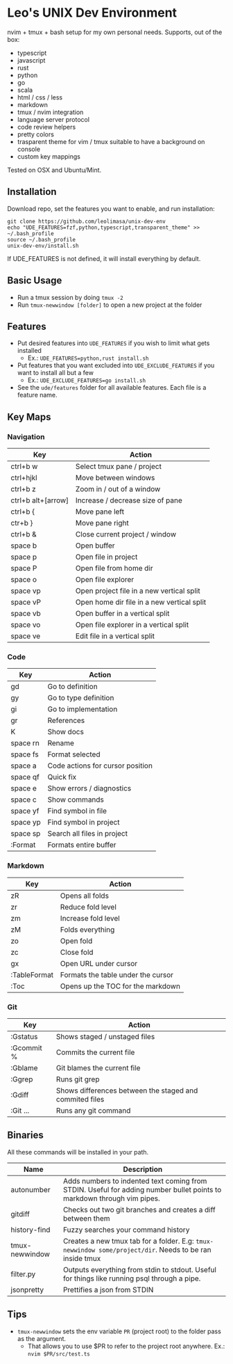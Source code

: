 # Leo's UNIX Dev Environment

nvim + tmux + bash setup for my own personal needs. Supports, out of the box:

* typescript
* javascript
* rust
* python
* go
* scala
* html / css / less
* markdown
* tmux / nvim integration
* language server protocol
* code review helpers
* pretty colors
* trasparent theme for vim / tmux suitable to have a background on console
* custom key mappings

Tested on OSX and Ubuntu/Mint.

## Installation

Download repo, set the features you want to enable, and run installation:

```
git clone https://github.com/leolimasa/unix-dev-env 
echo "UDE_FEATURES=fzf,python,typescript,transparent_theme" >> ~/.bash_profile
source ~/.bash_profile
unix-dev-env/install.sh
```

If UDE_FEATURES is not defined, it will install everything by default.

## Basic Usage

* Run a tmux session by doing `tmux -2`
* Run `tmux-newwindow [folder]` to open a new project at the folder

## Features

* Put desired features into `UDE_FEATURES` if you wish to limit what gets installed
  * Ex.: `UDE_FEATURES=python,rust install.sh`
* Put features that you want excluded into `UDE_EXCLUDE_FEATURES` if you want to install all but a few
  * Ex.: `UDE_EXCLUDE_FEATURES=go install.sh`
* See the `ude/features` folder for all available features. Each file is a feature name.

## Key Maps

### Navigation

| Key                | Action                                     |
|--------------------|--------------------------------------------|
| ctrl+b w           | Select tmux pane / project                 |
| ctrl+hjkl          | Move between windows                       |
| ctrl+b z           | Zoom in / out of a window                  |
| ctrl+b alt+[arrow] | Increase / decrease size of pane           |
| ctrl+b {           | Move pane left                             |
| ctr+b }            | Move pane right                            |
| ctrl+b &           | Close current project / window             |
| space b            | Open buffer                                |
| space p            | Open file in project                       |
| space P            | Open file from home dir                    |
| space o            | Open file explorer                         |
| space vp           | Open project file in a new vertical split  |
| space vP           | Open home dir file in a new vertical split |
| space vb           | Open buffer in a vertical split            |
| space vo           | Open file explorer in a vertical split     |
| space ve           | Edit file in a vertical split              |



### Code

| Key      | Action                           |
|----------|----------------------------------|
| gd       | Go to definition                 |
| gy       | Go to type definition            |
| gi       | Go to implementation             |
| gr       | References                       |
| K        | Show docs                        |
| space rn | Rename                           |
| space fs | Format selected                  |
| space a  | Code actions for cursor position |
| space qf | Quick fix                        |
| space e  | Show errors / diagnostics        |
| space c  | Show commands                    |
| space yf | Find symbol in file              |
| space yp | Find symbol in project           |
| space sp | Search all files in project      |
| :Format  | Formats entire buffer            |

### Markdown

| Key          | Action                             |
|--------------|------------------------------------|
| zR           | Opens all folds                    |
| zr           | Reduce fold level                  |
| zm           | Increase fold level                |
| zM           | Folds everything                   |
| zo           | Open fold                          |
| zc           | Close fold                         |
| gx           | Open URL under cursor              |
| :TableFormat | Formats the table under the cursor |
| :Toc         | Opens up the TOC for the markdown

### Git

| Key        | Action                                                  |
|------------|---------------------------------------------------------|
| :Gstatus   | Shows staged / unstaged files                           |
| :Gcommit % | Commits the current file                                |
| :Gblame    | Git blames the current file                             |
| :Ggrep     | Runs git grep                                           |
| :Gdiff     | Shows differences between the staged and commited files |
| :Git ...   | Runs any git command                                    |


## Binaries

All these commands will be installed in your path.

| Name           | Description                                                                                                            |
|----------------|------------------------------------------------------------------------------------------------------------------------|
| autonumber     | Adds numbers to indented text coming from STDIN. Useful for adding number bullet points to markdown through vim pipes. |
| gitdiff        | Checks out two git branches and creates a diff between them                                                            |
| history-find   | Fuzzy searches your command history                                                                                    |
| tmux-newwindow | Creates a new tmux tab for a folder. E.g: `tmux-newwindow some/project/dir`. Needs to be ran inside tmux               |
| filter.py      | Outputs everything from stdin to stdout. Useful for things like running psql through a pipe.                           |
| jsonpretty     | Prettifies a json from STDIN                                                                                           |


## Tips

* `tmux-newwindow` sets the env variable `PR` (project root) to the folder pass as the argument.
  * That allows you to use $PR to refer to the project root anywhere. Ex.: `nvim $PR/src/test.ts`

